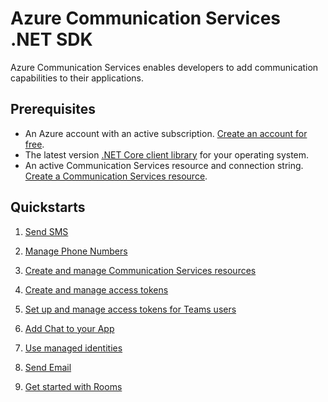 # Azure Communication Services .NET SDK

Azure Communication Services enables developers to add communication capabilities to their applications.

## Prerequisites

- An Azure account with an active subscription. [Create an account for free](https://azure.microsoft.com/free/?WT.mc_id=A261C142F).
- The latest version [.NET Core client library](https://dotnet.microsoft.com/download/dotnet-core) for your operating system.
- An active Communication Services resource and connection string. [Create a Communication Services resource](https://docs.microsoft.com/azure/communication-services/quickstarts/create-communication-resource?tabs=windows&pivots=platform-azp).

## Quickstarts

1. [Send SMS](https://docs.microsoft.com/azure/communication-services/quickstarts/telephony/send?pivots=programming-language-csharp)

2. [Manage Phone Numbers](https://docs.microsoft.com/azure/communication-services/quickstarts/telephony/get-phone-number?pivots=programming-language-csharp)

3. [Create and manage Communication Services resources](https://docs.microsoft.com/azure/communication-services/quickstarts/create-communication-resource?tabs=windows&pivots=platform-net)

4. [Create and manage access tokens](https://docs.microsoft.com/azure/communication-services/quickstarts/access-tokens?pivots=programming-language-csharp)

5. [Set up and manage access tokens for Teams users](https://docs.microsoft.com/azure/communication-services/quickstarts/manage-teams-identity?pivots=programming-language-csharp)

6. [Add Chat to your App](https://docs.microsoft.com/azure/communication-services/quickstarts/chat/get-started?pivots=programming-language-csharp)

7. [Use managed identities](https://docs.microsoft.com/azure/communication-services/quickstarts/managed-identity?pivots=programming-language-csharp)

8. [Send Email](https://docs.microsoft.com/en-us/azure/communication-services/quickstarts/email/send-email?pivots=programming-language-csharp)

9. [Get started with Rooms](https://docs.microsoft.com/en-us/azure/communication-services/quickstarts/rooms/get-started-rooms?pivots=programming-language-csharp)
